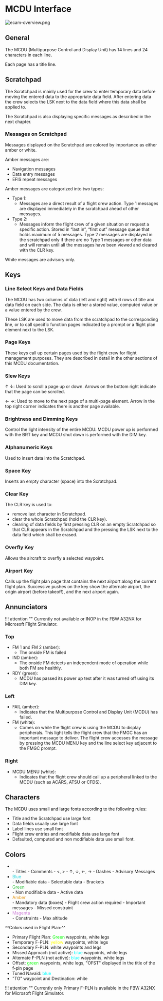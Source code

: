 # MCDU Interface

<link rel="stylesheet" href="/stylesheets/admonition.css">
<link rel="stylesheet" href="/stylesheets/reported-issues.css">

![ecam-overview.png](../../assets/a32nx-briefing/mcdu/mcdu-overview.png)

## General

The MCDU (Multipurpose Control and Display Unit) has 14 lines and 24 characters in each line.

Each page has a title line.

## Scratchpad

The Scratchpad is mainly used for the crew to enter temporary data before moving the entered data to the appropriate 
data field. After entering data the crew selects the LSK next to the data field where this data shall be applied to.

The Scratchpad is also displaying specific messages as described in the next chapter.

### Messages on Scratchpad

Messages displayed on the Scratchpad are colored by importance as either amber or white.

Amber messages are:

- Navigation messages
- Data entry messages
- EFIS repeat messages

Amber messages are categorized into two types:

- Type 1:
    - Messages are a direct result of a flight crew action. Type 1 messages are displayed immediately in the 
      scratchpad ahead of other messages.
- Type 2:
    - Messages inform the flight crew of a given situation or request a specific action. Stored in “last in”, 
      “first out” message queue that holds maximum of 5 messages. Type 2 messages are displayed in the scratchpad 
      only if there are no Type 1 messages or other data and will remain until all the messages have been viewed and 
      cleared with the CLR key.

White messages are advisory only.

## Keys

### Line Select Keys and Data Fields

The MCDU has two columns of data (left and right) with 6 rows of title and data field on each side. The data is either a stored value, computed value or a value entered by the crew.

These LSK are used to move data from the scratchpad to the corresponding line, or to call specific function pages indicated by a prompt or a flight plan element next to the LSK.

### Page Keys

These keys call up certain pages used by the flight crew for flight management purposes. They are described in detail in the other sections of this MCDU documentation.

### Slew Keys

&uarr; &darr;: Used to scroll a page up or down. Arrows on the bottom right indicate that the page can be scrolled.

&larr; &rarr;: Used to move to the next page of a multi-page element. Arrow in the top right corner indicates there is another page available.

### Brightness and Dimming Keys

Control the light intensity of the entire MCDU. MCDU power up is performed with the BRT key and MCDU shut down is performed with the DIM key.

### Alphanumeric Keys

Used to insert data into the Scratchpad.

### Space Key

Inserts an empty character (space) into the Scratchpad.

### Clear Key

The CLR key is used to:

- remove last character in Scratchpad.
- clear the whole Scratchpad (hold the CLR key).
- clearing of data fields by first pressing CLR on an empty Scratchpad so that CLR appears in the Scratchpad and the pressing the LSK next to the data field which shall be erased.

### Overfly Key

Allows the aircraft to overfly a selected waypoint.

### Airport Key

Calls up the flight plan page that contains the next airport along the current flight plan. Successive pushes on the key show the alternate airport, the origin airport (before takeoff), and the next airport again.

## Annunciators

!!! attention ""
    Currently not available or INOP in the FBW A32NX for Microsoft Flight Simulator.

### Top

- FM 1 and FM 2 (amber):
    - The onside FM is failed
- IND (amber):
    - The onside FM detects an independent mode of operation while both FM are healthly.
- RDY (green):
    - MCDU has passed its power up test after it was turned off using its DIM key.

### Left

- FAIL (amber):
    - Indicates that the Multipurpose Control and Display Unit (MCDU) has failed.
- FM (white):
    - Comes on while the flight crew is using the MCDU to display peripherals. This light tells the flight crew that the FMGC has an important message to deliver. The flight crew accesses the message by pressing the MCDU MENU key and the line select key adjacent to the FMGC prompt.

### Right

- MCDU MENU (white):
    - Indicates that the flight crew should call up a peripheral linked to the MCDU (such as ACARS, ATSU or CFDS).

## Characters

The MCDU uses small and large fonts according to the following rules:

- Title and the Scratchpad use large font
- Data fields usually use large font
- Label lines use small font
- Flight crew entries and modifiable data use large font
- Defaulted, computed and non modifiable data use small font.

## Colors

- <div style="color: white">White</div>
    - Titles
    - Comments
    - <, >
    - &uarr;, &darr;, &larr;, &rarr;
    - Dashes
    - Advisory Messages

- <div style="color: #29D6DD">Blue</div>
    - Modifiable data
    - Selectable data
    - Brackets

- <div style="color: #37C243">Green</div>
    - Non modifiable data
    - Active data

- <div style="color: #E79A1A">Amber</div>
    - Mandatory data (boxes)
    - Flight crew action required
    - Important messages
    - Missed constraint

- <div style="color: #CF84D9">Magenta</div>
    - Constraints
    - Max altitude

^^Colors used in Flight Plan:^^

- Primary Flight Plan: <span style="color: #00ff00">Green</span> waypoints, white legs 
- Temporary F-PLN: <span style="color: yellow">yellow</span> waypoints, white legs
- Secondary F-PLN: white waypoints and legs
- Missed Approach (not active): <span style="color: #00ffff">blue</span> waypoints, white legs
- Alternate F-PLN (not active): <span style="color: #00ffff">blue</span> waypoints, white legs
- Offset:  <span style="color: #00ff00">green</span> waypoints, white legs, "OFST" displayed in the title of the f-pln 
  page
- Tuned Navaid: <span style="color: #00ffff">blue</span>
- "TO" waypoint and Destination: white

!!! attention ""
    Currently only Primary F-PLN is available in the FBW A32NX for Microsoft Flight Simulator.





